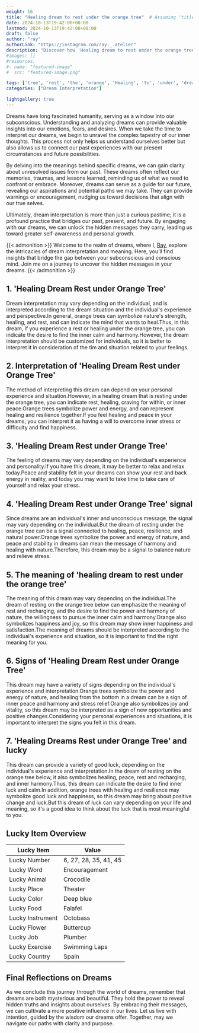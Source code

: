 ```yaml
---
weight: 16
title: "Healing dream to rest under the orange tree"  # Assuming 'title' column exists
date: 2024-10-13T19:42:00+08:00
lastmod: 2024-10-13T19:42:00+08:00
draft: false
author: "ray"
authorLink: "https://instagram.com/ray._.atelier"
description: "Discover how 'Healing dream to rest under the orange tree' can interpret your future and uncover its significant meanings in your life."
#images: []
#resources:
#- name: "featured-image"
#  src: "featured-image.png"

tags: ['tree', 'rest', 'the', 'orange', 'Healing', 'to', 'under', 'dream']
categories: ["Dream Interpretation"]

lightgallery: true
---
```


Dreams have long fascinated humanity, serving as a window into our subconscious. Understanding and analyzing dreams can provide valuable insights into our emotions, fears, and desires. When we take the time to interpret our dreams, we begin to unravel the complex tapestry of our inner thoughts. This process not only helps us understand ourselves better but also allows us to connect our past experiences with our present circumstances and future possibilities.

By delving into the meanings behind specific dreams, we can gain clarity about unresolved issues from our past. These dreams often reflect our memories, traumas, and lessons learned, reminding us of what we need to confront or embrace. Moreover, dreams can serve as a guide for our future, revealing our aspirations and potential paths we may take. They can provide warnings or encouragement, nudging us toward decisions that align with our true selves.

Ultimately, dream interpretation is more than just a curious pastime; it is a profound practice that bridges our past, present, and future. By engaging with our dreams, we can unlock the hidden messages they carry, leading us toward greater self-awareness and personal growth.

{{< admonition >}}
Welcome to the realm of dreams, where I, [Ray](https://instagram.com/ray._.atelier), explore the intricacies of dream interpretation and meaning. Here, you’ll find insights that bridge the gap between your subconscious and conscious mind. Join me on a journey to uncover the hidden messages in your dreams.
{{< /admonition >}}


## 1. 'Healing Dream Rest under Orange Tree'
Dream interpretation may vary depending on the individual, and is interpreted according to the dream situation and the individual's experience and perspective.In general, orange trees can symbolize nature's strength, healing, and rest, and can indicate the mind that wants to heal.Thus, in this dream, if you experience a rest or healing under the orange tree, you can indicate the desire to find the inner calm and harmony.However, the dream interpretation should be customized for individuals, so it is better to interpret it in consideration of the tim and situation related to your feelings.

## 2. Interpretation of 'Healing Dream Rest under Orange Tree'
The method of interpreting this dream can depend on your personal experience and situation.However, in a healing dream that is resting under the orange tree, you can indicate rest, healing, craving for within, or inner peace.Orange trees symbolize power and energy, and can represent healing and resilience together.If you feel healing and peace in your dreams, you can interpret it as having a will to overcome inner stress or difficulty and find happiness.

## 3. 'Healing Dream Rest under Orange Tree'
The feeling of dreams may vary depending on the individual's experience and personality.If you have this dream, it may be better to relax and relax today.Peace and stability felt in your dreams can show your rest and back energy in reality, and today you may want to take time to take care of yourself and relax your stress.

## 4. 'Healing Dream Rest under Orange Tree' signal
Since dreams are an individual's inner and unconscious message, the signal may vary depending on the individual.But the dream of resting under the orange tree can be a signal connected to healing, peace, resilience, and natural power.Orange trees symbolize the power and energy of nature, and peace and stability in dreams can mean the message of harmony and healing with nature.Therefore, this dream may be a signal to balance nature and relieve stress.

## 5. The meaning of 'healing dream to rest under the orange tree'
The meaning of this dream may vary depending on the individual.The dream of resting on the orange tree below can emphasize the meaning of rest and recharging, and the desire to find the power and harmony of nature, the willingness to pursue the inner calm and harmony.Orange also symbolizes happiness and joy, so this dream may show inner happiness and satisfaction.The meaning of dreams should be interpreted according to the individual's experience and situation, so it is important to find the right meaning for you.

## 6. Signs of 'Healing Dream Rest under Orange Tree'
This dream may have a variety of signs depending on the individual's experience and interpretation.Orange trees symbolize the power and energy of nature, and healing from the bottom in a dream can be a sign of inner peace and harmony and stress relief.Orange also symbolizes joy and vitality, so this dream may be interpreted as a sign of new opportunities and positive changes.Considering your personal experiences and situations, it is important to interpret the signs you felt in this dream.

## 7. 'Healing Dreams Rest under Orange Tree' and lucky
This dream can provide a variety of good luck, depending on the individual's experience and interpretation.In the dream of resting on the orange tree below, it also symbolizes healing, peace, rest and recharging, and inner harmony.Thus, this dream can indicate the desire to find inner luck and calm.In addition, orange trees with healing and resilience may symbolize good luck and happiness, so this dream may bring about positive change and luck.But this dream of luck can vary depending on your life and meaning, so it's a good idea to think about the luck that is most meaningful to you.

## Lucky Item Overview
| Lucky Item          | Value              |
|---------------|--------------------|
| Lucky Number        | 6, 27, 28, 35, 41, 45  |
| Lucky Word          | Encouragement |
| Lucky Animal        | Crocodile |
| Lucky Place         | Theater     |
| Lucky Color         | Deep blue     |
| Lucky Food          | Falafel      |
| Lucky Instrument    | Octobass |
| Lucky Flower        | Buttercup    |
| Lucky Job           | Plumber       |
| Lucky Exercise      | Swimming Laps  |
| Lucky Country       | Spain    |


##  Final Reflections on Dreams

As we conclude this journey through the world of dreams, remember that dreams are both mysterious and beautiful. They hold the power to reveal hidden truths and insights about ourselves. By embracing their messages, we can cultivate a more positive influence in our lives. Let us live with intention, guided by the wisdom our dreams offer. Together, may we navigate our paths with clarity and purpose.
